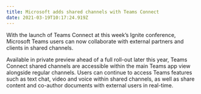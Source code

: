 ```yaml
---
title: Microsoft adds shared channels with Teams Connect
date: 2021-03-19T10:17:24.919Z
---
```

<!--StartFragment-->

With the launch of Teams Connect at this week’s Ignite conference, Microsoft Teams users can now collaborate with external partners and clients in shared channels.

Available in private preview ahead of a full roll-out later this year, Teams Connect shared channels are accessible within the main Teams app view alongside regular channels. Users can continue to access Teams features such as text chat, video and voice within shared channels, as well as share content and co-author documents with external users in real-time.

<!--EndFragment-->